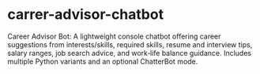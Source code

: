 # carrer-advisor-chatbot
Career Advisor Bot: A lightweight console chatbot offering career suggestions from interests/skills, required skills, resume and interview tips, salary ranges, job search advice, and work‑life balance guidance. Includes multiple Python variants and an optional ChatterBot mode.
